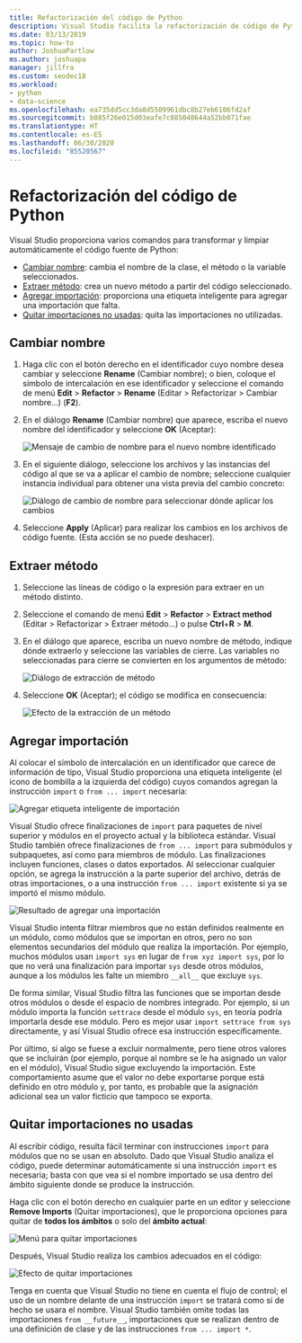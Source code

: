 ```yaml
---
title: Refactorización del código de Python
description: Visual Studio facilita la refactorización de código de Python mediante el cambio de nombre de los identificadores, la extracción de métodos, la adición de importaciones y la eliminación de las importaciones que no se usen.
ms.date: 03/13/2019
ms.topic: how-to
author: JoshuaPartlow
ms.author: joshuapa
manager: jillfra
ms.custom: seodec18
ms.workload:
- python
- data-science
ms.openlocfilehash: ea735dd5cc3da8d5509961dbc8b27eb6106fd2af
ms.sourcegitcommit: b885f26e015d03eafe7c885040644a52bb071fae
ms.translationtype: HT
ms.contentlocale: es-ES
ms.lasthandoff: 06/30/2020
ms.locfileid: "85520567"
---
```

# <a name="refactor-python-code"></a>Refactorización del código de Python

Visual Studio proporciona varios comandos para transformar y limpiar automáticamente el código fuente de Python:

- [Cambiar nombre](#rename): cambia el nombre de la clase, el método o la variable seleccionados.
- [Extraer método](#extract-method): crea un nuevo método a partir del código seleccionado.
- [Agregar importación](#add-import): proporciona una etiqueta inteligente para agregar una importación que falta.
- [Quitar importaciones no usadas](#remove-unused-imports): quita las importaciones no utilizadas.

## <a name="rename"></a>Cambiar nombre

1. Haga clic con el botón derecho en el identificador cuyo nombre desea cambiar y seleccione **Rename** (Cambiar nombre); o bien, coloque el símbolo de intercalación en ese identificador y seleccione el comando de menú **Edit** > **Refactor** > **Rename** (Editar > Refactorizar > Cambiar nombre...) (**F2**).
2. En el diálogo **Rename** (Cambiar nombre) que aparece, escriba el nuevo nombre del identificador y seleccione **OK** (Aceptar):

   ![Mensaje de cambio de nombre para el nuevo nombre identificado](media/code-refactor-rename-1.png)

3. En el siguiente diálogo, seleccione los archivos y las instancias del código al que se va a aplicar el cambio de nombre; seleccione cualquier instancia individual para obtener una vista previa del cambio concreto:

   ![Diálogo de cambio de nombre para seleccionar dónde aplicar los cambios](media/code-refactor-rename-2.png)

4. Seleccione **Apply** (Aplicar) para realizar los cambios en los archivos de código fuente. (Esta acción se no puede deshacer).

## <a name="extract-method"></a>Extraer método

1. Seleccione las líneas de código o la expresión para extraer en un método distinto.
2. Seleccione el comando de menú **Edit** > **Refactor** > **Extract method** (Editar > Refactorizar > Extraer método...) o pulse **Ctrl**+**R** > **M**.
3. En el diálogo que aparece, escriba un nuevo nombre de método, indique dónde extraerlo y seleccione las variables de cierre. Las variables no seleccionadas para cierre se convierten en los argumentos de método:

   ![Diálogo de extracción de método](media/code-refactor-extract-method-1.png)

4. Seleccione **OK** (Aceptar); el código se modifica en consecuencia:

   ![Efecto de la extracción de un método](media/code-refactor-extract-method-2.png)

## <a name="add-import"></a>Agregar importación

Al colocar el símbolo de intercalación en un identificador que carece de información de tipo, Visual Studio proporciona una etiqueta inteligente (el icono de bombilla a la izquierda del código) cuyos comandos agregan la instrucción `import` o `from ... import` necesaria:

![Agregar etiqueta inteligente de importación](media/code-refactor-add-import-1.png)

Visual Studio ofrece finalizaciones de `import` para paquetes de nivel superior y módulos en el proyecto actual y la biblioteca estándar. Visual Studio también ofrece finalizaciones de `from ... import` para submódulos y subpaquetes, así como para miembros de módulo. Las finalizaciones incluyen funciones, clases o datos exportados. Al seleccionar cualquier opción, se agrega la instrucción a la parte superior del archivo, detrás de otras importaciones, o a una instrucción `from ... import` existente si ya se importó el mismo módulo.

![Resultado de agregar una importación](media/code-refactor-add-import-2.png)

Visual Studio intenta filtrar miembros que no están definidos realmente en un módulo, como módulos que se importan en otros, pero no son elementos secundarios del módulo que realiza la importación. Por ejemplo, muchos módulos usan `import sys` en lugar de `from xyz import sys`, por lo que no verá una finalización para importar `sys` desde otros módulos, aunque a los módulos les falte un miembro `__all__` que excluye `sys`.

De forma similar, Visual Studio filtra las funciones que se importan desde otros módulos o desde el espacio de nombres integrado. Por ejemplo, si un módulo importa la función `settrace` desde el módulo `sys`, en teoría podría importarla desde ese módulo. Pero es mejor usar `import settrace from sys` directamente, y así Visual Studio ofrece esa instrucción específicamente.

Por último, si algo se fuese a excluir normalmente, pero tiene otros valores que se incluirán (por ejemplo, porque al nombre se le ha asignado un valor en el módulo), Visual Studio sigue excluyendo la importación. Este comportamiento asume que el valor no debe exportarse porque está definido en otro módulo y, por tanto, es probable que la asignación adicional sea un valor ficticio que tampoco se exporta.

## <a name="remove-unused-imports"></a>Quitar importaciones no usadas

Al escribir código, resulta fácil terminar con instrucciones `import` para módulos que no se usan en absoluto. Dado que Visual Studio analiza el código, puede determinar automáticamente si una instrucción `import` es necesaria; basta con que vea si el nombre importado se usa dentro del ámbito siguiente donde se produce la instrucción.

Haga clic con el botón derecho en cualquier parte en un editor y seleccione **Remove Imports** (Quitar importaciones), que le proporciona opciones para quitar de **todos los ámbitos** o solo del **ámbito actual**:

![Menú para quitar importaciones](media/code-refactor-remove-imports-1.png)

Después, Visual Studio realiza los cambios adecuados en el código:

![Efecto de quitar importaciones](media/code-refactor-remove-imports-2.png)

Tenga en cuenta que Visual Studio no tiene en cuenta el flujo de control; el uso de un nombre delante de una instrucción `import` se tratará como si de hecho se usara el nombre. Visual Studio también omite todas las importaciones `from __future__`, importaciones que se realizan dentro de una definición de clase y de las instrucciones `from ... import *`.

